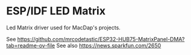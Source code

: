 # ESP/IDF LED Matrix

Led Matrix driver used for MacDap's projects.

See https://github.com/mrcodetastic/ESP32-HUB75-MatrixPanel-DMA?tab=readme-ov-file
See also https://news.sparkfun.com/2650
